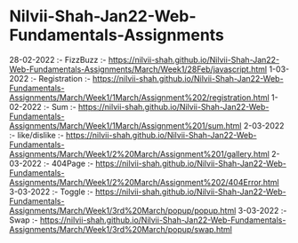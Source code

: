 # Nilvii-Shah-Jan22-Web-Fundamentals-Assignments
28-02-2022 :- FizzBuzz :- https://nilvii-shah.github.io/Nilvii-Shah-Jan22-Web-Fundamentals-Assignments/March/Week1/28Feb/javascript.html
   1-03-2022 :- Registration :- https://nilvii-shah.github.io/Nilvii-Shah-Jan22-Web-Fundamentals-Assignments/March/Week1/1March/Assignment%202/registration.html
   1-02-2022 :- Sum :- https://nilvii-shah.github.io/Nilvii-Shah-Jan22-Web-Fundamentals-Assignments/March/Week1/1March/Assignment%201/sum.html
   2-03-2022 :- like/dislike :- https://nilvii-shah.github.io/Nilvii-Shah-Jan22-Web-Fundamentals-Assignments/March/Week1/2%20March/Assignment%201/gallery.html
   2-03-2022 :- 404Page :- https://nilvii-shah.github.io/Nilvii-Shah-Jan22-Web-Fundamentals-Assignments/March/Week1/2%20March/Assignment%202/404Error.html
   3-03-2022 :- Toggle :- https://nilvii-shah.github.io/Nilvii-Shah-Jan22-Web-Fundamentals-Assignments/March/Week1/3rd%20March/popup/popup.html
   3-03-2022 :- Swap :- https://nilvii-shah.github.io/Nilvii-Shah-Jan22-Web-Fundamentals-Assignments/March/Week1/3rd%20March/popup/swap.html
